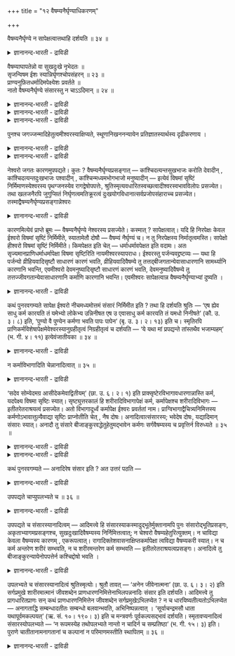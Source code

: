 +++
title = "१२ वैषम्यनैर्घृण्याधिकरणम्"

+++

वैषम्यनैर्घृण्ये न सापेक्षत्वात्तथाहि दर्शयति ॥ ३४ ॥  
<details><summary>ज्ञानानन्द-भारती - द्राविडी</summary>

वै षम्यनैर्क्रुण्ये न साबेक्षत्वात्तदाहि तर्सयदि ॥ ३४ ॥
</details>

वैषम्याघापतेन्नो वा सुखदुःखे नृभेदतः ॥  
सृजन्विषम ईशः स्यान्निर्घृणश्चोपसंहरन् ॥ २३ ॥  
प्राण्यनुफ़ितधर्मादिमपेक्ष्येशः प्रवर्तते ॥  
नातो वैषम्यनैर्घृण्ये संसारस्तु न चाऽऽदिमान् ॥ २४ ॥  
<details><summary>ज्ञानानन्द-भारती - द्राविडी</summary>

--वैयासिक-न्यायमाला
</details>

<details><summary>ज्ञानानन्द-भारती - द्राविडी</summary>

(परमेसुवररुक्कु) वै षम्यम् (समाऩमागयिल्लात् तऩ्मै अदावदु पक्षबादत्तुडऩिरुत्तल्) मुदलाऩदु एऱ्पडुमा? एऱ्पडादा? जऩङ्गळुक्कुळ् पेदप्पडुत्ति सुगत् तैयुम्, तुक्कत्तैयुम् स्रुष्टिक्कुम् ईसुवरर् सममायिरुप्प वरल्लवॆऩ्ऱु ताऩ् एऱ्पडुम्। (कडैसियिल् ऎल्लारैयुम् पिरळयत्तिल्) ऒडुङ्गच् चॆय्गिऱवर्, करुणैयऱ्ऱवरागवुम् आवार्।
</details>

<details><summary>ज्ञानानन्द-भारती - द्राविडी</summary>

पिराणिगळाल् अऩुष्टिक्कप्पट्ट तर्मम् मुदला ऩदै अबेक्षित्ते ईसुवरर् पिरविरुत्तिक्किऱार् आगैयाल् अवरुक्कु वै षम्यमावदु करुणैयिऩ् मैयावदु एऱ्पडादु। संसारमो आदियुळ्ळदल्ल।
</details>

पुनश्च जगज्जन्मादिहेतुत्वमीश्वरस्याक्षिप्यते, स्थूणानिखननन्यायेन प्रतिज्ञातस्यार्थस्य दृढीकरणाय ।

<details><summary>ज्ञानानन्द-भारती - द्राविडी</summary>

(ईसुवरऩ् ताऩ् पडैत्त उलगिल् सिलरुक्कु सुगत्तैयुम् सिलरुक्कु तुक्कत्तैयुम् कॊडुक्किऱार्। इदऩ् मूलम् ईसुवरऩ् पक्षबादमुळ्ळवरॆऩ्ऱु तॆरिगिऱदु। पिरळय कालत्तिल् ऎल्लारैयुमऴिप्पदाल् ईसुवरऩ् करुणैयऱ्ऱवर् ऎऩ्ऱु तॆरिगिऱदु। पक्षबादियुम् करुणैयिल्लादवरुमाऩ ईसुवरऩ् जगत् कारणमॆऩ्ऱु सॊल्वदु पॊरुन्दादु ऎऩ्ऱु पूर्वबक्षम्। पिराणिगळ् मुऩ्ऩर् सॆय्द पुण्यबाबङ्गळै अऩुसरित्ते ईसुवरऩ् सॆयल् पडुवदाल् ईसुवरऩुक्कु पक्षबादम् इरक्कमिऩ्मै ऎऩ्ऱ तोषम् किडैयादु। अवर् जगत् कारणमागलाम्)।
</details>

<details><summary>ज्ञानानन्द-भारती - द्राविडी</summary>

ईसुवरऩुक्कुळ्ळ जगत्तिऩ् जऩ्मम् मुदलाऩदिऩ् कारणत्तऩ्मै मऱुबडियुम् आक्षेबिक्कप्पडुगिऱदु। तूणै असैत्तु ऊऩ्ऱुम् नियायप्पडि पिरदिक्ञै सॆय्दिरुक्कुम् विषयत्तै उऱुदिप्पडुत्तुवदऱ्काग।
</details>

नेश्वरो जगतः कारणमुपपद्यते। कुतः ? वैषम्यनैर्घृण्यप्रसङ्गात् — कांश्चिदत्यन्तसुखभाजः करोति देवादीन् , कांश्चिदत्यन्तदुःखभाजः पश्वादीन् , कांश्चिन्मध्यमभोगभाजो मनुष्यादीन् — इत्येवं विषमां सृष्टिं निर्मिमाणस्येश्वरस्य पृथग्जनस्येव रागद्वेषोपपत्तेः, श्रुतिस्मृत्यवधारितस्वच्छत्वादीश्वरस्वभावविलोपः प्रसज्येत। तथा खलजनैरपि जुगुप्सितं निर्घृणत्वमतिक्रूरत्वं दुःखयोगविधानात्सर्वप्रजोपसंहाराच्च प्रसज्येत। तस्माद्वैषम्यनैर्घृण्यप्रसङ्गान्नेश्वरः

<details><summary>ज्ञानानन्द-भारती - द्राविडी</summary>

पूर्वबक्षम्: ईसुवरऩ् जगत्तिऱ्कु कारणम् ऎऩ्बदु पॊरुन्दादु, एऩ्? वै षम्यम् (समाऩमा यिल्लामै) नैर्क्रुण्यम् (तयैयिल्लामै) इवै एऱ्पडुमाऩ तिऩाल् तेवर् मुदलाऩ सिलरै वॆगु सुगमुळ्ळवरागच् चॆय्गिऱार्। पसु मुदलाऩ सिलरै मिगवुम् तुक्कमुळ्ळ वरागच् चॆय्गिऱार्, मऩुष्यर् मुदलाऩ सिलरै नडुत्तर पोगमुळ्ळवरागच् चॆय्गिऱार्, ऎऩ्ऱु इव्विदमाग सममागयिल्लाद स्रुष्टियै सॆय्युम् ईसुवरऩुक्कु, सामाऩ्य जऩङ्गळैप्पोल, रागमुम्, तुवे षमुम् इरुप्पदाय् एऱ्पडुवदाल्। सुरुदि स्मिरुदिगळाल् तीर्माऩम् सॆय्यप्पट्टिरुक्किऱ मिगवुम् निर्मलमाग (तोष मऱ्ऱवराग) इरुक्कुम् तऩ्मै मुदलाऩ ईसुवरऩुडैय स्वबावत्तिऱ्कु कॆडुदल् एऱ्पडुम्। अप्पडिये तुक्कत्तैच् चेर्त्तु विडुवदिऩालुम् ऎल्ला पिरजै कळैयुम् उबसम्हारम् (नासम्) सॆय्व तिऩालुम्, तुष्टजऩङ्गळाल् कूड वॆऱुक्कप्पडुगिऱ तयैयिल् लामै, मिगवुम् क्रूरमायिरुक्कुम् तऩ्मै एऱ्पडुम्। आगैयाल् सममायिल्लामै, तयैयिल्लामै इवै एऱ्पडुमाऩदिऩाल् ईसुवरऩ् कारणम् अल्ल, ऎऩ्ऱु।
</details>

कारणमित्येवं प्राप्ते ब्रूमः — वैषम्यनैर्घृण्ये नेश्वरस्य प्रसज्येते। कस्मात् ? सापेक्षत्वात्। यदि हि निरपेक्षः केवल ईश्वरो विषमां सृष्टिं निर्मिमीते, स्यातामेतौ दोषौ — वैषम्यं नैर्घृण्यं च। न तु निरपेक्षस्य निर्मातृत्वमस्ति। सापेक्षो हीश्वरो विषमां सृष्टिं निर्मिमीते। किमपेक्षत इति चेत् — धर्माधर्मावपेक्षत इति वदामः। अतः सृज्यमानप्राणिधर्माधर्मापेक्षा विषमा सृष्टिरिति नायमीश्वरस्यापराधः। ईश्वरस्तु पर्जन्यवद्द्रष्टव्यः — यथा हि पर्जन्यो व्रीहियवादिसृष्टौ साधारणं कारणं भवति, व्रीहियवादिवैषम्ये तु तत्तद्बीजगतान्येवासाधारणानि सामर्थ्यानि कारणानि भवन्ति, एवमीश्वरो देवमनुष्यादिसृष्टौ साधारणं कारणं भवति, देवमनुष्यादिवैषम्ये तु तत्तज्जीवगतान्येवासाधारणानि कर्माणि कारणानि भवन्ति। एवमीश्वरः सापेक्षत्वान्न वैषम्यनैर्घृण्याभ्यां दुष्यति ।

<details><summary>ज्ञानानन्द-भारती - द्राविडी</summary>

सित्तान्दम्: इव्विदम् वरुम्बोदु सॊल्गिऱोम्। ईसुवरऩुक्कु सममायिल्लामै, तयैयिल्लामै इवै एऱ्पडादु। ऎदिऩाल्? साबेक्षमायिरुप्पदाल्। ईसुवरऩ् वॆऱुम् निरबेक्षऩायिरुन्दु कॊण्डु विषममाऩ स्रुष्टियै सॆय्गिऱार्। ऎऩ्ऱलल्लवा सममायिल्लामै तयैयिल्लामै ऎऩ्ऱ इन्द इरण्डु तोषङ्गळुम् एऱ्पडुम्? निरबेक्षऩायिरुप्पवरुक्कु स्रुष्टि सॆय्युम् तऩ्मैये किडैयादु। ईसुवरऩ् साबेक्षरायिरुन्दु कॊण्डुदाऩ् विषममाऩ स्रुष्टियै सॆय्गिऱार्। ऎदै अबेक्षिक्किऱार्? ऎऩ्ऱाल्, तर्मादर्मङ्गळै अबेक्षिक् किऱार् ऎऩ्ऱु सॊल्गिऱोम्। आगैयाल्, स्रुष्टिक्कप् पडुम् पिराणिगळुडैय तर्मादर्मङ्गळै अबेक्षित् तदाग विषममाऩ स्रुष्टि ऎऩ्बदिऩाल् इदु ईसुवरऩुडैय कुऱ्ऱमागादु। ईसुवरऩो मऴैबोल अऱियवेण्डियवर्, नॆल् यवम् मुदलाऩवैगळै स्रुष्टि सॆय्वदिल् ऎप्पडि मऴै पॊदुवाऩ कारणमा यिरुक्किऱदो, नॆल् यवम् मुदलाऩ वैगळिलुळ्ळ वित्तियास विषयत्तिल् अन्दन्द विदैगळिलुळ्ळ सिऱप्पाऩ (अदिल् मट्टुमुळ्ळ) सामर्त्तियङ्गळे कारण मायिरुक्किऩ्ऱऩवो, इव्विदमे, ईसुवरऩ् तेवर् मऩुष्यर् मुदलाऩवर्गळिऩ् स्रुष्टि विषयत्तिल् पॊदुवाऩ कारणमाग इरुक्किऱार्। तेवर् मऩुष्यर् मुदलाऩवर् कळुक्कुळ् इरुक्कुम् वित्तियास विषयत् तिलो, अन्दन्द जीवर्गळैच् चेर्न्द पॊदुवल्लाद कर्माक्कळे कारणङ्गळाग इरुक्किऩ्ऱऩ। इव्विदम् ईसुवरऩ् साबेक्षऩायिरुप्पदाल् सममिल्लामै तयैयिल्लामै ऎऩ्बवैगळाल् तोषमडैवदिल्लै।
</details>

कथं पुनरवगम्यते सापेक्ष ईश्वरो नीचमध्यमोत्तमं संसारं निर्मिमीत इति ? तथा हि दर्शयति श्रुतिः — ‘एष ह्येव साधु कर्म कारयति तं यमेभ्यो लोकेभ्य उन्निनीषत एष उ एवासाधु कर्म कारयति तं यमधो निनीषते’ (कौ. उ. ३। ८) इति, ‘पुण्यो वै पुण्येन कर्मणा भवति पापः पापेन’ (बृ. उ. ३। २। १३) इति च। स्मृतिरपि प्राणिकर्मविशेषापेक्षमेवेश्वरस्यानुग्रहीतृत्वं निग्रहीतृत्वं च दर्शयति — ‘ये यथा मां प्रपद्यन्ते तांस्तथैव भजाम्यहम्’ (भ. गी. ४। ११) इत्येवंजातीयका ॥ ३४ ॥

<details><summary>ज्ञानानन्द-भारती - द्राविडी</summary>

ईसुवरऩ् साबेक्षराग इरुन्दु कॊण्डु ताऩ् कीऴ् नडुत्तरम् मेलायुळ्ळ संसारत्तै एऱ्पडुत्तु किऱारॆऩ्ऱु ऎप्पडि अऱियप्पडुगिऱदु? अव्विदमे सुरुदि काट्टुगिऱदु। “ऎवऩै इन्द उलगङ्गळिलिरुन्दु मेले कॊण्डु पोग विरुम्बुगिऱारो, अवऩै इवरे नल्ल कर्मावै सॆय्युम्बडि सॆय्गिऱार्; ऎवऩै कीऴे कॊण्डु पोग विरुम्बुगिऱारो, अवऩैयो इवरै कॆट्ट कर्मावै सॆय्युम्बडि सॆय्गिऱार्” (कौषीदगि पिराह्मणम् III-८) ऎऩ्ऱुम्: “पुण्यमाऩ कर्माविऩाल् पुण्यऩाग आगिऱाऩ्; पाबत्तिऩाल् पाबऩाग” (पिरुहत् III २-१३) ऎऩ्ऱुम्। पिराणिगळिऩ् कर्माक्कळिलुळ्ळ विसेषत्तै अबक्षेक्षित् तुत्ताऩ् ईसुवरऩुक्कु अऩुक्रहिक्कुम् तऩ्मैयुम् निक्रहिक्कुम् तऩ्मैयुम् ऎऩ्ऱु स्मिरुदियुम् काट्टुगिऱदु। “ऎवर्गळ् ऎप्पडि ऎऩ्ऩै पजिक्किऱार् कळो अवर्गळै अप्पडिये नाऩ् पजिक्किऱेऩ्” (कीदै IV-११) ऎऩ्बदु पोलुळ्ळदु। (३४)
</details>

न कर्माविभागादिति चेन्नानादित्वात् ॥ ३५ ॥  
<details><summary>ज्ञानानन्द-भारती - द्राविडी</summary>

न कर्माविबागादिदि सेन्नानादित्वात् ॥ ३५ ॥
</details>

‘सदेव सोम्येदमग्र आसीदेकमेवाद्वितीयम्’ (छा. उ. ६। २। १) इति प्राक्सृष्टेरविभागावधारणान्नास्ति कर्म, यदपेक्ष्य विषमा सृष्टिः स्यात्। सृष्ट्युत्तरकालं हि शरीरादिविभागापेक्षं कर्म, कर्मापेक्षश्च शरीरादिविभागः — इतीतरेतराश्रयत्वं प्रसज्येत। अतो विभागादूर्ध्वं कर्मापेक्ष ईश्वरः प्रवर्ततां नाम। प्राग्विभागाद्वैचित्र्यनिमित्तस्य कर्मणोऽभावात्तुल्यैवाद्या सृष्टिः प्राप्नोतीति चेत् , नैष दोषः। अनादित्वात्संसारस्य; भवेदेष दोषः, यद्यादिमान् संसारः स्यात्। अनादौ तु संसारे बीजाङ्कुरवद्धेतुहेतुमद्भावेन कर्मणः सर्गवैषम्यस्य च प्रवृत्तिर्न विरुध्यते ॥ ३५ ॥

<details><summary>ज्ञानानन्द-भारती - द्राविडी</summary>

"हे सोम्य, इदु मुऩ्ऩाल् सत्तागवे इरुन्ददु, ऒऩ्ऱाग, इरण्डावदऱ्ऱदाग" (सान्। VI-२-१) ऎऩ्ऱु स्रुष्टिक्कु मुऩ्ऩाल् पिरिविऩ्मै उऱुदियाय् सॊल्लप्पट्टिरुप्पदाल्, ऎदै अबक्षेक्षित्तु विषममाऩ स्रुष्टि एऱ्पडलामो अव्विद कर्मा इल्लै; स्रुष्टिक्कुप् पिऱ्कालत्तिलल्लवा सरीरम् मुदलाऩ पिरिवै अबेक्षिक्कुम् कर्मावुम्, कर्मावै अबेक्षिक्कुम् सरीरम् मुदलाऩ पिरिवुम्, ऎऩ्ऱु ऒऩ्ऱुक्कॊऩ्ऱु आसिरयमायिरुक्कुम् तऩ्मै एऱ्पडुम्? अदिऩाल् पिरिवुक्कु मेलाल् वेण्डुमाऩाल् ईसुवरऩ् कर्मावै अबेक्षित्तु पिरविरुत्तिक्कट्टुम्। पिरिवुक्कु मुऩ्ऩालो विसित्तिरत् तऩ्मैक्कुक् कारणमायुळ्ळ कर्मा इल्लादबडियाल् मुदल् स्रुष्टि ऒरे मादिरिदाऩ् इरुक्कवेण्डुमॆऩ्ऱु एऱ्पडुगिऱदु, ऎऩ्ऱु।
</details>

<details><summary>ज्ञानानन्द-भारती - द्राविडी</summary>

इदु तोषमिल्लै, संसारम् आदियिल्ला तदाल्, संसारम् आदियुळ्ळदाग इरुन्ददेयाऩाल्, इन्द तोषम् एऱ्पडुम्। संसारम् आदियिल्लामलिरुक्कै यिलो, विदै मुळैबोल, कारणम् कारणत्तै युडैयदु (कारियम्) ऎऩ्ऱ तऩ्मैयिऩाल् कर्मावुम् स्रुष्टियिल् वै षम्यमुम् एऱ्पडुवदु विरोदम् इल्लै।
</details>

कथं पुनरवगम्यते — अनादिरेष संसार इति ? अत उत्तरं पठति —

<details><summary>ज्ञानानन्द-भारती - द्राविडी</summary>

इदऱ्कु संसारम् आदियऱ्ऱदु ऎऩ्ऱु ऎप्पडित् तॆरिगिऱदु? ऎऩ्बदऱ्काग पदिल् सॊल्गिऱार्:-
</details>

उपपद्यते चाप्युपलभ्यते च ॥ ३६ ॥  
<details><summary>ज्ञानानन्द-भारती - द्राविडी</summary>

उबबत्यदे साप्युबलप्यदे स ॥ ३६ ॥
</details>

उपपद्यते च संसारस्यानादित्वम् — आदिमत्त्वे हि संसारस्याकस्मादुद्भूतेर्मुक्तानामपि पुनः संसारोद्भूतिप्रसङ्गः, अकृताभ्यागमप्रसङ्गश्च, सुखदुःखादिवैषम्यस्य निर्निमित्तत्वात्; न चेश्वरो वैषम्यहेतुरित्युक्तम्। न चाविद्या केवला वैषम्यस्य कारणम् , एकरूपत्वात्। रागादिक्लेशवासनाक्षिप्तकर्मापेक्षा त्वविद्या वैषम्यकरी स्यात्। न च कर्म अन्तरेण शरीरं सम्भवति, न च शरीरमन्तरेण कर्म सम्भवति — इतीतरेतराश्रयत्वप्रसङ्गः। अनादित्वे तु बीजाङ्कुरन्यायेनोपपत्तेर्न कश्चिद्दोषो भवति ।

<details><summary>ज्ञानानन्द-भारती - द्राविडी</summary>

संसारत्तिऩुडैय अऩादित्तऩ्मै पॊरुन्दु किऱदु। संसारम् आदियुडैयदायिरुन्दाल्, कारणमिल् लामल् उण्डावदाल्, मुक्तर्गळुक्कुगूड मऱुबडियुम् संसारम् उण्डावदु एऱ्पडुम्; सॆय्याददु वरुगिऱदु ऎऩ्ऱुम् एऱ्पडुम् सुगम्, तुक्कम् मुदलिय वित्तियासत्तिऱ्कु निमित्तमिल्लाददिऩाल्, ईसुवरऩो वित्तियासत्तिऱ्कुक् कारणमिल्लै ऎऩ्ऱु सॊल्लप्पट्टदु। वॆऱुम् अवित् तैयुम् वित्तियासत्तिऱ्कु कारणमागादु, ऒरे स्वरूब मायिरुप्पदाल्, आसै मुदलिय किलेसङ्गळुडैय वासऩैयाल् एऱ्पडुम् कर्मावै अबेक्षित्तुत्ताऩ् अवित्यै वित्तियासत्तै उण्डु पण्णुवदाग एऱ्पडुम्। कर्माविल्लामलो सरीरम् सम्बविक्कादु ; सरीरम् इल्लामल् कर्मा सम्बविक्कादु; ऎऩ्ऱु ऒऩ्ऱुक्कॊऩ्ऱु आसिरयमाग इरुक्कुम् तऩ्मैयेऱ्पडुम्। अऩादिया यिरुन्दालो विदै मुळै ऎऩ्ऱ नियायप्पडि पॊरुत्तमाय् उळ्ळदाल् ऎव्विद तोषमुम् एऱ्पडादु।
</details>

उपलभ्यते च संसारस्यानादित्वं श्रुतिस्मृत्योः। श्रुतौ तावत् — ‘अनेन जीवेनात्मना’ (छा. उ. ६। ३। २) इति सर्गप्रमुखे शारीरमात्मानं जीवशब्देन प्राणधारणनिमित्तेनाभिलपन्ननादिः संसार इति दर्शयति। आदिमत्त्वे तु प्रागधारितप्राणः सन् कथं प्राणधारणनिमित्तेन जीवशब्देन सर्गप्रमुखेऽभिलप्येत ? न च धारयिष्यतीत्यतोऽभिलप्येत — अनागताद्धि सम्बन्धादतीतः सम्बन्धो बलवान्भवति, अभिनिष्पन्नत्वात् । ‘सूर्याचन्द्रमसौ धाता यथापूर्वमकल्पयत्’ (ऋ. सं. १०। १९०। ३) इति च मन्त्रवर्णः पूर्वकल्पसद्भावं दर्शयति। स्मृतावप्यनादित्वं संसारस्योपलभ्यते — ‘न रूपमस्येह तथोपलभ्यते नान्तो न चादिर्न च सम्प्रतिष्ठा’ (भ. गी. १५। ३) इति। पुराणे चातीतानामनागतानां च कल्पानां न परिमाणमस्तीति स्थापितम् ॥ ३६ ॥

<details><summary>ज्ञानानन्द-भारती - द्राविडी</summary>

संसारत्तिऩ् अऩादित्तऩ्मै सुरुदि स्मिरुदिगळिलुम् काणप्पडुगिऱदु। सुरुदियिल् "इन्द जीवऩागिऱ आत्मावाग" (सान् VI-३-२) ऎऩ्ऱु स्रुष्टि आरम्बत्तिल् सारीरऩाऩ आत्मावै, पिराणऩै तरिक्किऱदॆऩ्ऱदै निमित्तमायुळ्ळ जीवऩ् ऎऩ्ऱ सप्तत्तिऩाल् सॊल्लुगिऱदाय् संसारम् अऩादि ऎऩ्ऱु काट्टुगिऱदु। आदियुळ्ळदाग इरुक्कुमे याऩालो, मुऩ्ऩाल् पिराणऩै तरिक्काददाय्क् कॊण्डु पिराणऩै तरिक्किऱदॆऩ्बदै निमित्तमायुडैय जीवऩ् ऎऩ्ऱ सप्तत्तिऩाल् स्रुष्टि आरम्बत्तिल् ऎप्पडि सॊल्लमुडियुम्? पिऩ्ऩाल् तरिक्कप्पोगिऱदॆऩ्बदिऩाल् अव्वाऱु सॊल्लप्पड मुडियादु। वरप्पोगिऱ सम्बन्दत्तै विड एऱ्पट्टिरुक्किऱ सम्बन्दम् पलमुळ्ळदल्लवा! एऱ्कऩवे एऱ्पट्टिरुप्पदाल्, "सूर्यऩैयुम्, सन्दिरऩैयुम् मुऩ्बोलवे ईसुवरऩ् एऱ्पडुत्तिऩार्” (रिक् संसिदै X - १९० - ३) ऎऩ्ऱु मन्दिर वर्णमुम् मुन्दिऩ कल्बत्तिऩ् इरुप्पैक् काट्टुगिऱदु। स्मिरुदियिलुम् कूड संसारत्तिऩ् अऩादित्तऩ्मै काणप्पडुगिऱदु। "इदऱ्कु इङ्गे रूबम् तॆरिवदिल्लै, मुडिवुमिल्लै, आदियुमिल्लै, निलैयुमिल्लै” (कीदै XV - ३) ऎऩ्ऱु। पुराणत्तिलुम् सॆऩ्ऱदुम् वरप् पोवदुमाऩ कल्बङ्गळुक्कु अळवु इल्लैयॆऩ्ऱु स्ताबिक्कप्पट्टिरुक्किऱदु।
</details>

